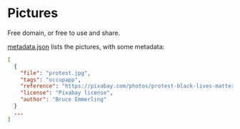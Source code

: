 # Pictures

Free domain, or free to use and share.

[metadata.json](./metadata.json) lists the pictures, with some metadata:

```json
[
  {
    "file": "protest.jpg",
    "tags": "occupapp",
    "reference": "https://pixabay.com/photos/protest-black-lives-matter-sign-1567063/",
    "license": "Pixabay license",
    "author": "Bruce Emmerling"
  }
  ...
]
```

